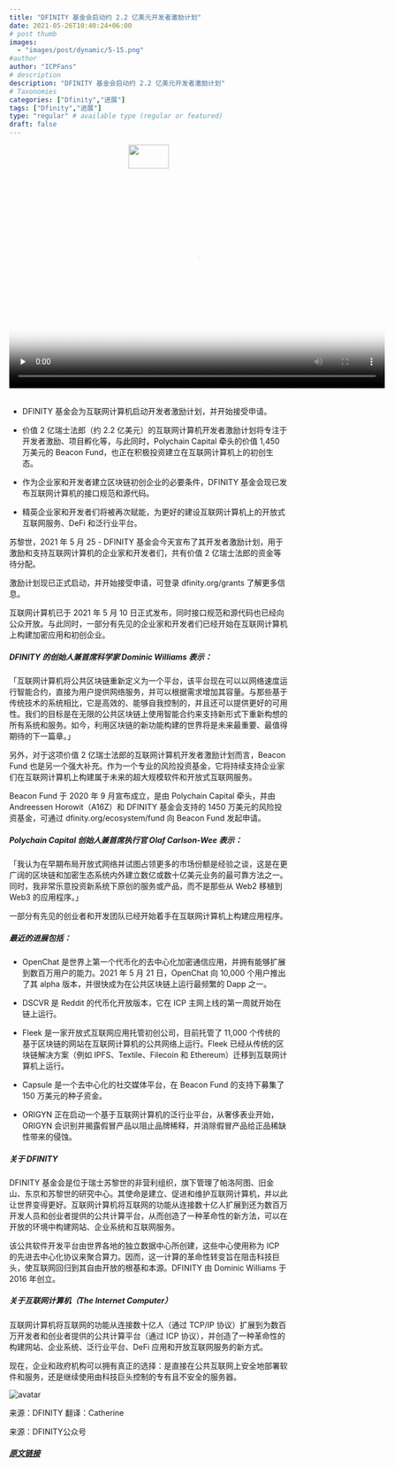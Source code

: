 ```yaml
---
title: "DFINITY 基金会启动约 2.2 亿美元开发者激励计划"
date: 2021-05-26T10:40:24+06:00
# post thumb
images:
  - "images/post/dynamic/5-15.png"
#author
author: "ICPFans"
# description
description: "DFINITY 基金会启动约 2.2 亿美元开发者激励计划"
# Taxonomies
categories: ["Dfinity","进展"]
tags: ["Dfinity","进展"]
type: "regular" # available type (regular or featured)
draft: false
---
```

<center>
<img width = '73' height ='43' src ="https://mmbiz.qpic.cn/mmbiz_png/JUK5MT24wzPv13Yhx8f5HJdwqvg2haiahIxicsicYmwiczfL8icRSkwiaMDaRlXa0EWLOoItTxEum6jIap192uvV6W4g/640?wx_fmt=png"/>
</center>
<br>

<center>
<video id="video" height=380 width=680 controls="" preload="none" poster="http://mmbiz.qpic.cn/mmbiz_jpg/JUK5MT24wzNVBF2gwTS63gkf4aUppw6QHGoXHs5YMt1dAGETeK2icz4ThsuJtQWNfOq0t6tHI5H9iav3DSU5TuCw/0?wx_fmt=jpeg">
      <source id="mp4" src="http://mpvideo.qpic.cn/0bf22qafyaaaayai3247jnqfbvgdltkaaxaa.f10002.mp4?dis_k=b73cc72298f2d520b00151fce105c295&amp;dis_t=1622020664&amp;spec_id=MzU1ODA4MjE5Ng%3D%3D1622020664&amp;vid=wxv_1870565689254592514&amp;format_id=10002" type="video/mp4">
</video>
</center>

<br>


+ DFINITY 基金会为互联网计算机启动开发者激励计划，并开始接受申请。



+ 价值 2 亿瑞士法郎（约 2.2 亿美元）的互联网计算机开发者激励计划将专注于开发者激励、项目孵化等，与此同时，Polychain Capital 牵头的价值 1,450 万美元的 Beacon Fund，也正在积极投资建立在互联网计算机上的初创生态。



+ 作为企业家和开发者建立区块链初创企业的必要条件，DFINITY 基金会现已发布互联网计算机的接口规范和源代码。



+ 精英企业家和开发者们将被再次赋能，为更好的建设互联网计算机上的开放式互联网服务、DeFi 和泛行业平台。



苏黎世，2021 年 5 月 25 - DFINITY 基金会今天宣布了其开发者激励计划，用于激励和支持互联网计算机的企业家和开发者们，共有价值 2 亿瑞士法郎的资金等待分配。



激励计划现已正式启动，并开始接受申请，可登录 dfinity.org/grants 了解更多信息。



互联网计算机已于 2021 年 5 月 10 日正式发布，同时接口规范和源代码也已经向公众开放。与此同时，一部分有先见的企业家和开发者们已经开始在互联网计算机上构建加密应用和初创企业。



##### DFINITY 的创始人兼首席科学家 Dominic Williams 表示：



「互联网计算机将公共区块链重新定义为一个平台，该平台现在可以以网络速度运行智能合约，直接为用户提供网络服务，并可以根据需求增加其容量。与那些基于传统技术的系统相比，它是高效的、能够自我控制的，并且还可以提供更好的可用性。我们的目标是在无限的公共区块链上使用智能合约来支持新形式下重新构想的所有系统和服务。如今，利用区块链的新功能构建的世界将是未来最重要、最值得期待的下一篇章。」



另外，对于这项价值 2 亿瑞士法郎的互联网计算机开发者激励计划而言，Beacon Fund 也是另一个强大补充。作为一个专业的风险投资基金，它将持续支持企业家们在互联网计算机上构建属于未来的超大规模软件和开放式互联网服务。 



Beacon Fund 于 2020 年 9 月宣布成立，是由 Polychain Capital 牵头，并由 Andreessen Horowit（A16Z）和 DFINITY 基金会支持的 1450 万美元的风险投资基金，可通过 dfinity.org/ecosystem/fund 向 Beacon Fund 发起申请。



##### Polychain Capital 创始人兼首席执行官 Olaf Carlson-Wee 表示：



「我认为在早期布局开放式网络并试图占领更多的市场份额是经验之谈，这是在更广阔的区块链和加密生态系统内外建立数亿或数十亿美元业务的最可靠方法之一。同时，我非常乐意投资新系统下原创的服务或产品，而不是那些从 Web2 移植到 Web3 的应用程序。」



一部分有先见的创业者和开发团队已经开始着手在互联网计算机上构建应用程序。



##### 最近的进展包括：



+ OpenChat 是世界上第一个代币化的去中心化加密通信应用，并拥有能够扩展到数百万用户的能力。2021 年 5 月 21 日，OpenChat 向 10,000 个用户推出了其 alpha 版本，并很快成为在公共区块链上运行最频繁的 Dapp 之一。



+ DSCVR 是 Reddit 的代币化开放版本，它在 ICP 主网上线的第一周就开始在链上运行。



+ Fleek 是一家开放式互联网应用托管初创公司，目前托管了 11,000 个传统的基于区块链的网站在互联网计算机的公共网络上运行。Fleek 已经从传统的区块链解决方案（例如 IPFS、Textile、Filecoin 和 Ethereum）迁移到互联网计算机上运行。



+ Capsule 是一个去中心化的社交媒体平台，在 Beacon Fund 的支持下募集了 150 万美元的种子资金。



+ ORIGYN 正在启动一个基于互联网计算机的泛行业平台，从奢侈表业开始，ORIGYN 会识别并揭露假冒产品以阻止品牌稀释，并消除假冒产品给正品稀缺性带来的侵蚀。



##### 关于 DFINITY



DFINITY 基金会是位于瑞士苏黎世的非营利组织，旗下管理了帕洛阿图、旧金山、东京和苏黎世的研究中心。其使命是建立、促进和维护互联网计算机，并以此让世界变得更好。互联网计算机将互联网的功能从连接数十亿人扩展到还为数百万开发人员和创业者提供的公共计算平台，从而创造了一种革命性的新方法，可以在开放的环境中构建网站、企业系统和互联网服务。



该公共软件开发平台由世界各地的独立数据中心所创建，这些中心使用称为 ICP 的先进去中心化协议来聚合算力。因而，这一计算的革命性转变旨在阻击科技巨头，使互联网回归到其自由开放的根基和本源。DFINITY 由 Dominic Williams 于 2016 年创立。



##### 关于互联网计算机（The Internet Computer）



互联网计算机将互联网的功能从连接数十亿人（通过 TCP/IP 协议）扩展到为数百万开发者和创业者提供的公共计算平台（通过 ICP 协议），并创造了一种革命性的构建网站、企业系统、泛行业平台、DeFi 应用和开放互联网服务的新方式。



现在，企业和政府机构可以拥有真正的选择：是直接在公共互联网上安全地部署软件和服务，还是继续使用由科技巨头控制的专有且不安全的服务器。


![avatar](/images/post/dynamic/5-15.png)


来源：DFINITY
翻译：Catherine

来源：DFINITY公众号
##### [原文链接](https://mp.weixin.qq.com/s/iOPfj1KXKoC34XFWsxhvZg)
